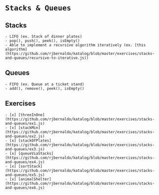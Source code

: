 # `Stacks & Queues`

## Stacks
	- LIFO (ex. Stack of dinner plates)
	- pop(), push(), peek(), isEmpty()
	- Able to implement a recursive algorithm iteratively (ex. [this algorithm](https://github.com/rjbernaldo/katalog/blob/master/exercises/stacks-and-queues/recursive-to-iterative.js))

## Queues
	- FIFO (ex. Queue at a ticket stand)
	- add(), remove(), peek(), isEmpty()

## Exercises
	- [x] [threeInOne](https://github.com/rjbernaldo/katalog/blob/master/exercises/stacks-and-queues/ex1.js)
	- [x] [stackMin](https://github.com/rjbernaldo/katalog/blob/master/exercises/stacks-and-queues/ex2.js)
	- [x] [stackOfPlates](https://github.com/rjbernaldo/katalog/blob/master/exercises/stacks-and-queues/ex3.js)
	- [x] [queueViaStacks](https://github.com/rjbernaldo/katalog/blob/master/exercises/stacks-and-queues/ex4.js)
	- [x] [sortStack](https://github.com/rjbernaldo/katalog/blob/master/exercises/stacks-and-queues/ex5.js)
	- [x] [animalShelter](https://github.com/rjbernaldo/katalog/blob/master/exercises/stacks-and-queues/ex6.js)
